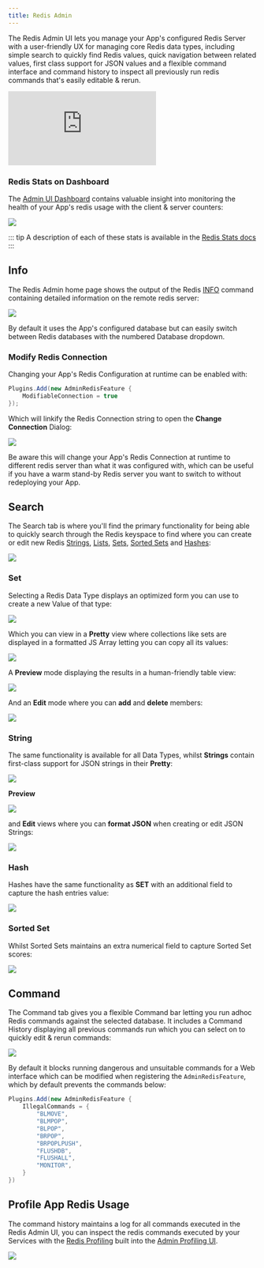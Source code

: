 ```yaml
---
title: Redis Admin
---
```


The Redis Admin UI lets you manage your App's configured Redis Server with a user-friendly UX for managing core Redis data types, including simple search to quickly find Redis values, quick navigation between related values, first class support for JSON values and a flexible command interface and command history to inspect all previously run redis commands that's easily editable & rerun.

<iframe class="video-hd" src="https://www.youtube.com/embed/K4459zrrxOY" frameborder="0" allow="accelerometer; autoplay; clipboard-write; encrypted-media; gyroscope; picture-in-picture" allowfullscreen></iframe>

### Redis Stats on Dashboard

The [Admin UI Dashboard](/admin-ui#dashboard) contains valuable insight into monitoring the health of your App's redis usage with the client & server counters:

[![](/images/admin-ui/admin-ui-redis-stats.png)](/admin-ui#dashboard)

::: tip
A description of each of these stats is available in the [Redis Stats docs](/redis/stats)
:::

## Info

The Redis Admin home page shows the output of the Redis [INFO](https://redis.io/commands/info/) command containing detailed information on the remote redis server:

![](/images/admin-ui/admin-ui-redis.png)

By default it uses the App's configured database but can easily switch between Redis databases with the numbered Database dropdown.

### Modify Redis Connection

Changing your App's Redis Configuration at runtime can be enabled with:

```csharp
Plugins.Add(new AdminRedisFeature {
    ModifiableConnection = true
});
```

Which will linkify the Redis Connection string to open the **Change Connection** Dialog:

![](/images/admin-ui/admin-ui-redis-connection.png)

Be aware this will change your App's Redis Connection at runtime to different redis server than what it was configured with, which can be useful if you have a warm stand-by Redis server you want to switch to without redeploying your App.

## Search

The Search tab is where you'll find the primary functionality for being able to quickly search through the Redis keyspace to find where you can create or edit new Redis [Strings](https://redis.io/docs/data-types/strings/), [Lists](https://redis.io/docs/data-types/lists/), [Sets](https://redis.io/docs/data-types/sets/), [Sorted Sets](https://redis.io/docs/data-types/sorted-sets/) and [Hashes](https://redis.io/docs/data-types/hashes/):

![](/images/admin-ui/admin-ui-redis-new.png)

### Set

Selecting a Redis Data Type displays an optimized form you can use to create a new Value of that type:

![](/images/admin-ui/admin-ui-redis-new-set.png)

Which you can view in a **Pretty** view where collections like sets are displayed in a formatted JS Array letting you can copy all its values:

![](/images/admin-ui/admin-ui-redis-set-pretty.png)

A **Preview** mode displaying the results in a human-friendly table view:

![](/images/admin-ui/admin-ui-redis-set-preview.png)

And an **Edit** mode where you can **add** and **delete** members:

![](/images/admin-ui/admin-ui-redis-set-edit.png)

### String

The same functionality is available for all Data Types, whilst **Strings** contain first-class support for JSON strings in their **Pretty**:

![](/images/admin-ui/admin-ui-redis-string-pretty.png)

**Preview**

![](/images/admin-ui/admin-ui-redis-string-preview.png)

and **Edit** views where you can **format JSON** when creating or edit JSON Strings:

![](/images/admin-ui/admin-ui-redis-string-edit.png)

### Hash

Hashes have the same functionality as **SET** with an additional field to capture the hash entries value:

![](/images/admin-ui/admin-ui-redis-hash-edit.png)

### Sorted Set

Whilst Sorted Sets maintains an extra numerical field to capture Sorted Set scores:

![](/images/admin-ui/admin-ui-redis-zset-edit.png)

## Command

The Command tab gives you a flexible Command bar letting you run adhoc Redis commands against the selected database. It includes a Command History displaying all previous commands run which you can select on to quickly edit & rerun commands:

![](/images/admin-ui/admin-ui-redis-command.png)

By default it blocks running dangerous and unsuitable commands for a Web interface which can be modified when registering the `AdminRedisFeature`, which by default prevents the commands below:

```csharp
Plugins.Add(new AdminRedisFeature {
    IllegalCommands = {
        "BLMOVE",
        "BLMPOP",
        "BLPOP",
        "BRPOP",
        "BRPOPLPUSH",
        "FLUSHDB",
        "FLUSHALL",
        "MONITOR",
    }
})
```

## Profile App Redis Usage

The command history maintains a log for all commands executed in the Redis Admin UI, you can inspect the redis commands executed by your Services with the [Redis Profiling](/admin-ui-profiling#redis-profiling) built into the [Admin Profiling UI](/admin-ui-profiling).

[![](/images/admin-ui/profiling-redis-CommandAfter.png)](/admin-ui-profiling#redis-profiling)

